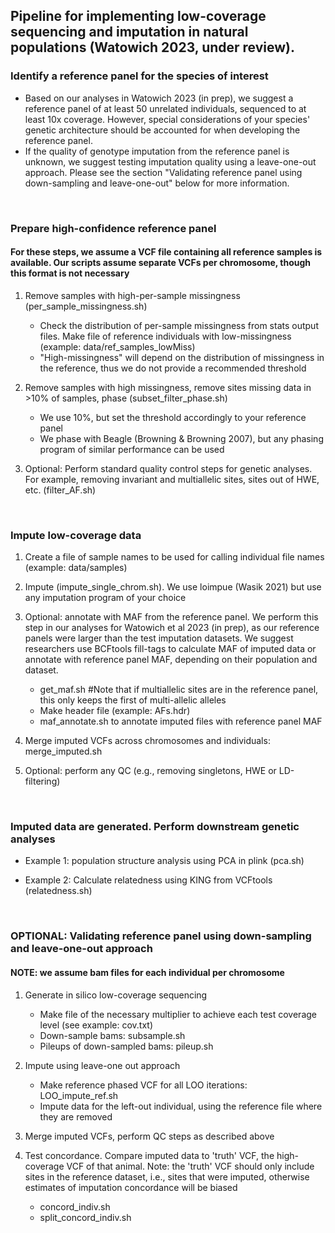 ## Pipeline for implementing low-coverage sequencing and imputation in natural populations (Watowich 2023, under review). 


### Identify a reference panel for the species of interest
* Based on our analyses in Watowich 2023 (in prep), we suggest a reference panel of at least 50 unrelated individuals, sequenced to at least 10x coverage. However, special considerations of your species' genetic architecture should be accounted for when developing the reference panel.
* If the quality of genotype imputation from the reference panel is unknown, we suggest testing imputation quality using a leave-one-out approach. Please see the section "Validating reference panel using down-sampling and leave-one-out" below for more information. 
</br>

### Prepare high-confidence reference panel
#### For these steps, we assume a VCF file containing all reference samples is available. Our scripts assume separate VCFs per chromosome, though this format is not necessary

1. Remove samples with high-per-sample missingness (per_sample_missingness.sh)
   * Check the distribution of per-sample missingness from stats output files. Make file of reference individuals with low-missingness (example: data/ref_samples_lowMiss)
   * "High-missingness" will depend on the distribution of missingness in the reference, thus we do not provide a recommended threshold

2. Remove samples with high missingness, remove sites missing data in >10% of samples, phase (subset_filter_phase.sh)
   * We use 10%, but set the threshold accordingly to your reference panel
   * We phase with Beagle (Browning & Browning 2007), but any phasing program of similar performance can be used

3. Optional: Perform standard quality control steps for genetic analyses. For example, removing invariant and multiallelic sites, sites out of HWE, etc. (filter_AF.sh)
</br>

### Impute low-coverage data
1. Create a file of sample names to be used for calling individual file names (example: data/samples)

2. Impute (impute_single_chrom.sh). We use loimpue (Wasik 2021) but use any imputation program of your choice

3. Optional: annotate with MAF from the reference panel. We perform this step in our analyses for Watowich et al 2023 (in prep), as our reference panels were larger than the test imputation datasets. We suggest researchers use BCFtools fill-tags to calculate MAF of imputed data or annotate with reference panel MAF, depending on their population and dataset.
   * get_maf.sh #Note that if multiallelic sites are in the reference panel, this only keeps the first of multi-allelic alleles
   * Make header file (example: AFs.hdr)
   * maf_annotate.sh to annotate imputed files with reference panel MAF

4. Merge imputed VCFs across chromosomes and individuals: merge_imputed.sh

5. Optional: perform any QC (e.g., removing singletons, HWE or LD-filtering)
</br>

### Imputed data are generated. Perform downstream genetic analyses
* Example 1: population structure analysis using PCA in plink (pca.sh)

* Example 2: Calculate relatedness using KING from VCFtools (relatedness.sh)
</br>

### OPTIONAL: Validating reference panel using down-sampling and leave-one-out approach
#### NOTE: we assume bam files for each individual per chromosome

1. Generate in silico low-coverage sequencing
   * Make file of the necessary multiplier to achieve each test coverage level (see example: cov.txt)
   * Down-sample bams: subsample.sh
   * Pileups of down-sampled bams: pileup.sh

2. Impute using leave-one out approach
   * Make reference phased VCF for all LOO iterations: LOO_impute_ref.sh
   * Impute data for the left-out individual, using the reference file where they are removed

3. Merge imputed VCFs, perform QC steps as described above

4. Test concordance. Compare imputed data to 'truth' VCF, the high-coverage VCF of that animal. Note: the 'truth' VCF should only include sites in the reference dataset, i.e., sites that were imputed, otherwise estimates of imputation concordance will be biased
   * concord_indiv.sh
   * split_concord_indiv.sh
